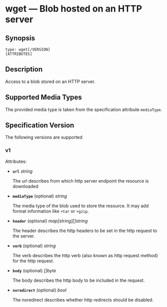 # wget — Blob hosted on an HTTP server

## Synopsis

```text
type: wget[/VERSION]
[ATTRIBUTES]
```

## Description

Access to a blob stored on an HTTP server.

## Supported Media Types

The provided media type is taken from the specification attribute `mediaType`.

## Specification Version

The following versions are supported

### v1

Attributes:

- **`url`** *string*

  The url describes from which http server endpoint the resource is downloaded

- **`mediaType`** (optional) *string*

  The media type of the blob used to store the resource. It may add
  format information like `+tar` or `+gzip`.

- **`header`** (optional) *map\[string\][]string*

  The header describes the http headers to be set in the http request to the server.

- **`verb`** (optional) *string*

  The verb describes the http verb (also known as http request method) for the http
  request.

- **`body`** (optional) *[]byte*

  The body describes the http body to be included in the request.

- **`noredirect`** (optional) *bool*

  The noredirect describes whether http redirects should be disabled.
